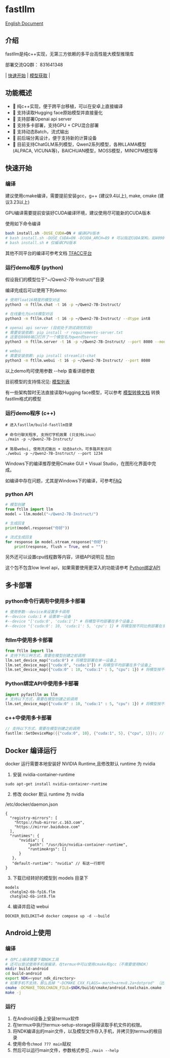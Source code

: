 # fastllm

[English Document](README_EN.md)

## 介绍

fastllm是纯c++实现，无第三方依赖的多平台高性能大模型推理库

部署交流QQ群： 831641348

| [快速开始](#快速开始) | [模型获取](#模型获取) |

## 功能概述

- 🚀 纯c++实现，便于跨平台移植，可以在安卓上直接编译
- 🚀 支持读取Hugging face原始模型并直接量化
- 🚀 支持部署Openai api server
- 🚀 支持多卡部署，支持GPU + CPU混合部署
- 🚀 支持动态Batch，流式输出
- 🚀 前后端分离设计，便于支持新的计算设备
- 🚀 目前支持ChatGLM系列模型，Qwen2系列模型，各种LLAMA模型(ALPACA, VICUNA等)，BAICHUAN模型，MOSS模型，MINICPM模型等

## 快速开始

### 编译

建议使用cmake编译，需要提前安装gcc，g++ (建议9.4以上), make, cmake (建议3.23以上)

GPU编译需要提前安装好CUDA编译环境，建议使用尽可能新的CUDA版本

使用如下命令编译

``` sh
bash install.sh -DUSE_CUDA=ON # 编译GPU版本
# bash install.sh -DUSE_CUDA=ON -DCUDA_ARCH=89 # 可以指定CUDA架构，如4090使用89架构
# bash install.sh # 仅编译CPU版本
```

其他不同平台的编译可参考文档
[TFACC平台](docs/tfacc.md)

### 运行demo程序 (python)

假设我们的模型位于"~/Qwen2-7B-Instruct/"目录

编译完成后可以使用下列demo:

``` sh
# 使用float16精度的模型对话
python3 -m ftllm.chat -t 16 -p ~/Qwen2-7B-Instruct/ 

# 在线量化为int8模型对话
python3 -m ftllm.chat -t 16 -p ~/Qwen2-7B-Instruct/ --dtype int8

# openai api server (目前处于测试调优阶段)
# 需要安装依赖: pip install -r requirements-server.txt
# 这里在8080端口打开了一个模型名为qwen的server
python3 -m ftllm.server -t 16 -p ~/Qwen2-7B-Instruct/ --port 8080 --model_name qwen

# webui
# 需要安装依赖: pip install streamlit-chat
python3 -m ftllm.webui -t 16 -p ~/Qwen2-7B-Instruct/ --port 8080
```

以上demo均可使用参数 --help 查看详细参数

目前模型的支持情况见: [模型列表](docs/models.md)

有一些架构暂时无法直接读取Hugging face模型，可以参考 [模型转换文档](docs/convert_model.md) 转换fastllm格式的模型

### 运行demo程序 (c++)

```
# 进入fastllm/build-fastllm目录

# 命令行聊天程序, 支持打字机效果 (只支持Linux）
./main -p ~/Qwen2-7B-Instruct/ 

# 简易webui, 使用流式输出 + 动态batch，可多路并发访问
./webui -p ~/Qwen2-7B-Instruct/ --port 1234 
```

Windows下的编译推荐使用Cmake GUI + Visual Studio，在图形化界面中完成。

如编译中存在问题，尤其是Windows下的编译，可参考[FAQ](docs/faq.md)

### python API

``` python
# 模型创建
from ftllm import llm
model = llm.model("~/Qwen2-7B-Instruct/")

# 生成回复
print(model.response("你好"))

# 流式生成回复
for response in model.stream_response("你好"):
    print(response, flush = True, end = "")
```

另外还可以设置cpu线程数等内容，详细API说明见 [ftllm](docs/ftllm.md)

这个包不包含low level api，如果需要使用更深入的功能请参考 [Python绑定API](#Python绑定API)

## 多卡部署

### python命令行调用中使用多卡部署

``` sh
# 使用参数--device来设置多卡调用
#--device cuda:1 # 设置单一设备
#--device "['cuda:0', 'cuda:1']" # 将模型平均部署在多个设备上
#--device "{'cuda:0': 10, 'cuda:1': 5, 'cpu': 1} # 将模型按不同比例部署在多个设备上
```
### ftllm中使用多卡部署

``` python
from ftllm import llm
# 支持下列三种方式，需要在模型创建之前调用
llm.set_device_map("cuda:0") # 将模型部署在单一设备上
llm.set_device_map(["cuda:0", "cuda:1"]) # 将模型平均部署在多个设备上
llm.set_device_map({"cuda:0" : 10, "cuda:1" : 5, "cpu": 1}) # 将模型按不同比例部署在多个设备上
```

### Python绑定API中使用多卡部署

``` python
import pyfastllm as llm
# 支持以下方式，需要在模型创建之前调用
llm.set_device_map({"cuda:0" : 10, "cuda:1" : 5, "cpu": 1}) # 将模型按不同比例部署在多个设备上
```

### c++中使用多卡部署

``` cpp
// 支持以下方式，需要在模型创建之前调用
fastllm::SetDeviceMap({{"cuda:0", 10}, {"cuda:1", 5}, {"cpu", 1}}); // 将模型按不同比例部署在多个设备上
```

## Docker 编译运行
docker 运行需要本地安装好 NVIDIA Runtime,且修改默认 runtime 为 nvidia

1. 安装 nvidia-container-runtime
```
sudo apt-get install nvidia-container-runtime
```

2. 修改 docker 默认 runtime 为 nvidia

/etc/docker/daemon.json
```
{
  "registry-mirrors": [
    "https://hub-mirror.c.163.com",
    "https://mirror.baidubce.com"
  ],
  "runtimes": {
      "nvidia": {
          "path": "/usr/bin/nvidia-container-runtime",
          "runtimeArgs": []
      }
   },
   "default-runtime": "nvidia" // 有这一行即可
}

```

3. 下载已经转好的模型到 models 目录下
```
models
  chatglm2-6b-fp16.flm
  chatglm2-6b-int8.flm
```

4. 编译并启动 webui
```
DOCKER_BUILDKIT=0 docker compose up -d --build
```

## Android上使用

### 编译
``` sh
# 在PC上编译需要下载NDK工具
# 还可以尝试使用手机端编译，在termux中可以使用cmake和gcc（不需要使用NDK）
mkdir build-android
cd build-android
export NDK=<your_ndk_directory>
# 如果手机不支持，那么去掉 "-DCMAKE_CXX_FLAGS=-march=armv8.2a+dotprod" （比较新的手机都是支持的）
cmake -DCMAKE_TOOLCHAIN_FILE=$NDK/build/cmake/android.toolchain.cmake -DANDROID_ABI=arm64-v8a -DANDROID_PLATFORM=android-23 -DCMAKE_CXX_FLAGS=-march=armv8.2a+dotprod ..
make -j
```

### 运行

1. 在Android设备上安装termux软件
2. 在termux中执行termux-setup-storage获得读取手机文件的权限。
3. 将NDK编译出的main文件，以及模型文件存入手机，并拷贝到termux的根目录
4. 使用命令```chmod 777 main```赋权
5. 然后可以运行main文件，参数格式参见```./main --help```

